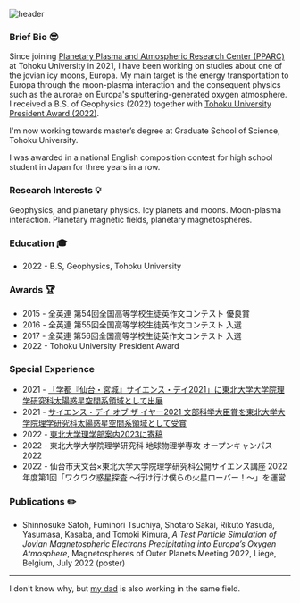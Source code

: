 ![header](https://user-images.githubusercontent.com/96368274/184382498-d4efb96e-4ef7-49c9-bfb2-f4b604412c6a.jpg)

### Brief Bio 😎

Since joining [Planetary Plasma and Atmospheric Research Center (PPARC)](https://pparc.gp.tohoku.ac.jp/) at Tohoku University in 2021, I have been working on studies about one of the jovian icy moons, Europa. My main target is the energy transportation to Europa through the moon-plasma interaction and the consequent physics such as the aurorae on Europa's sputtering-generated oxygen atmosphere. I received a B.S. of Geophysics (2022) together with [Tohoku University President Award (2022)](https://pparc.gp.tohoku.ac.jp/20220325_presidents_award/).

I'm now working towards master’s degree at Graduate School of Science, Tohoku University.

I was awarded in a national English composition contest for high school student in Japan for three years in a row.


### Research Interests 💡
Geophysics, and planetary physics. Icy planets and moons. Moon-plasma interaction. Planetary magnetic fields, planetary magnetospheres.


### Education 🎓
- 2022 - B.S, Geophysics, Tohoku University


### Awards 🏆
- 2015 - 全英連 第54回全国高等学校生徒英作文コンテスト 優良賞
- 2016 - 全英連 第55回全国高等学校生徒英作文コンテスト 入選
- 2017 - 全英連 第56回全国高等学校生徒英作文コンテスト 入選
- 2022 - Tohoku University President Award


### Special Experience
- 2021 - [「学都『仙台・宮城』サイエンス・デイ2021」に東北大学大学院理学研究科太陽惑星空間系領域として出展](http://www.science-day.com/program/?ID=e2021-785)
- 2021 - [サイエンス・デイ オブ ザ イヤー2021 文部科学大臣賞を東北大学大学院理学研究科太陽惑星空間系領域として受賞](https://science-community.jp/サイエンス・デイ-オブ-ザ-イヤー2021（第５回）の結/)
- 2022 - [東北大学理学部案内2023に寄稿](https://www.sci.tohoku.ac.jp/about/pdf/sci_annai2023.pdf)
- 2022 - 東北大学大学院理学研究科 地球物理学専攻 オープンキャンパス2022
- 2022 - 仙台市天文台×東北大学大学院理学研究科公開サイエンス講座 2022年度第1回「ワクワク惑星探査 ～行け行け僕らの火星ローバー！～」を運営


### Publications ✏️
- Shinnosuke Satoh, Fuminori Tsuchiya, Shotaro Sakai, Rikuto Yasuda, Yasumasa, Kasaba, and Tomoki Kimura, *A Test Particle Simulation of Jovian Magnetospheric Electrons Precipitating into Europa’s Oxygen Atmosphere*, Magnetospheres of Outer Planets Meeting 2022, Liège, Belgium, July 2022 (poster) 

---

I don't know why, but [my dad](https://researchmap.jp/tsatoh_isas) is also working in the same field.

<!--
**ShinnosukeSatoh/ShinnosukeSatoh** is a ✨ _special_ ✨ repository because its `README.md` (this file) appears on your GitHub profile.

Here are some ideas to get you started:

- 🔭 I’m currently working on ...
- 🌱 I’m currently learning ...
- 👯 I’m looking to collaborate on ...
- 🤔 I’m looking for help with ...
- 💬 Ask me about ...
- 📫 How to reach me: ...
- 😄 Pronouns: ...
- ⚡ Fun fact: ...
-->
